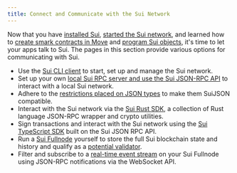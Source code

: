```yaml
---
title: Connect and Communicate with the Sui Network
---
```


Now that you have [installed Sui](install.md), [started the Sui network](cli-client.md), and learned how to [create smark contracts in Move](move/index.md) and [program Sui objects](programming-with-objects/index.md), it's time to let your apps talk to Sui. The pages in this section provide various options for communicating with Sui.

* Use the [Sui CLI client](cli-client.md) to start, set up and manage the Sui network.
* Set up your own [local Sui RPC server and use the Sui JSON-RPC API](json-rpc.md) to interact with a local Sui network.
* Adhere to the [restrictions placed on JSON types](sui-json.md) to make them SuiJSON compatible.
* Interact with the Sui network via the [Sui Rust SDK](rust-sdk.md), a collection of Rust language JSON-RPC wrapper and crypto utilities.
* Sign transactions and interact with the Sui network using the [Sui TypeScript SDK](https://github.com/MystenLabs/sui/tree/main/sdk/typescript) built on the Sui JSON RPC API.
* Run a [Sui Fullnode](fullnode.md) yourself to store the full Sui blockchain state and history and qualify as a [potential validator](https://sui.io/resources-sui/validator-registration-open/).
* Filter and subscribe to a [real-time event stream](pubsub.md) on your Sui Fullnode using JSON-RPC notifications via the WebSocket API.